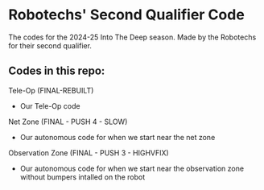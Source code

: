 # Robotechs' Second Qualifier Code

The codes for the 2024-25 Into The Deep season. Made by the Robotechs for their second qualifier.



<h2> Codes in this repo: </h2>

Tele-Op (FINAL-REBUILT)
- Our Tele-Op code

Net Zone (FINAL - PUSH 4 - SLOW)
- Our autonomous code for when we start near the net zone
 
Observation Zone (FINAL - PUSH 3 - HIGHVFIX)
- Our autonomous code for when we start near the observation zone without bumpers intalled on the robot
